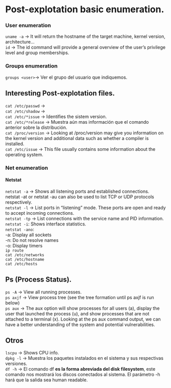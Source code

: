 # Post-explotation basic enumeration.<br />
### User enumeration<br />
`uname -a` -> It will return the hostname of the target machine, kernel version, architecture...<br />
`id` -> The id command will provide a general overview of the user’s privilege level and group memberships.<br />
### Groups enumeration<br />
`groups <user>`-> Ver el grupo del usuario que indiquemos.<br />

## Interesting Post-explotation files.<br />
`cat /etc/passwd` -> <br />
`cat /etc/shadow` -> <br />
`cat /etc/*issue` -> Identifies the sistem version.<br />
`cat /etc/*release` -> Muestra aún mas información que el comando anterior sobre la distribución.<br />
`cat /proc/version` -> Looking at /proc/version may give you information on the kernel version and additional data such as whether a compiler is installed.<br />
`cat /etc/issue` -> This file usually contains some information about the operating system.<br />

### Net enumeration<br />
#### Netstat<br />
`netstat -a` -> Shows all listening ports and established connections.<br />
netstat -at or netstat -au can also be used to list TCP or UDP protocols respectively.<br />
`netstat -l` -> List ports in “listening” mode. These ports are open and ready to accept incoming connections.<br />
`netstat -tp` -> List connections with the service name and PID information.<br />
`netstat -i`: Shows interface statistics.<br />
`netstat -ano`:<br />
    -a: Display all sockets<br />
    -n: Do not resolve names<br />
    -o: Display timers<br />
`ip route`<br />
`cat /etc/networks`<br />
`cat /etc/hostname`<br />
`cat /etc/hosts`<br />


## Ps (Process Status).<br />
`ps -A` -> View all running processes.<br />
`ps axjf` -> View process tree (see the tree formation until ps axjf is run below)<br />
`ps aux` -> The aux option will show processes for all users (a), display the user that launched the process (u), and show processes that are not attached to a terminal (x). Looking at the ps aux command output, we can have a better understanding of the system and potential vulnerabilities.<br />

## Otros<br />
`lscpu` -> Shows CPU info.<br />
`dpkg -l` -> Muestra los paquetes instalados en el sistema y sus respectivas versiones.<br />
`df -h` -> El comando df **es la forma abreviada del disk filesystem**, este comando nos mostrará los discos conectados al sistema. El parámetro -h hará que la salida sea human readable.<br />






    
